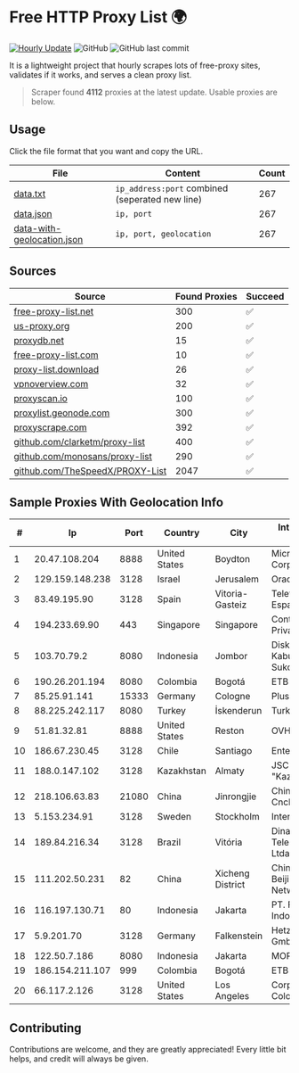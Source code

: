 
# Free HTTP Proxy List 🌍

[![Hourly Update](https://github.com/mertguvencli/http-proxy-list/actions/workflows/main.yml/badge.svg?branch=main)](https://github.com/mertguvencli/http-proxy-list/actions/workflows/main.yml)
![GitHub](https://img.shields.io/github/license/mertguvencli/http-proxy-list)
![GitHub last commit](https://img.shields.io/github/last-commit/mertguvencli/http-proxy-list)

It is a lightweight project that hourly scrapes lots of free-proxy sites, validates if it works, and serves a clean proxy list.


> Scraper found **4112** proxies at the latest update. Usable proxies are below.

## Usage

Click the file format that you want and copy the URL.


|File|Content|Count|
|----|-------|-----|
|[data.txt](https://raw.githubusercontent.com/mertguvencli/http-proxy-list/main/proxy-list/data.txt)|`ip_address:port` combined (seperated new line)|267|
|[data.json](https://raw.githubusercontent.com/mertguvencli/http-proxy-list/main/proxy-list/data.json)|`ip, port`|267|
|[data-with-geolocation.json](https://raw.githubusercontent.com/mertguvencli/http-proxy-list/main/proxy-list/data-with-geolocation.json)|`ip, port, geolocation`|267|

## Sources

|Source|Found Proxies|Succeed|
|------|-------------|-------|
|[free-proxy-list.net](https://free-proxy-list.net)|300|✅|
|[us-proxy.org](https://www.us-proxy.org)|200|✅|
|[proxydb.net](http://proxydb.net)|15|✅|
|[free-proxy-list.com](https://free-proxy-list.com/?page=&port=&type%5B%5D=http&type%5B%5D=https&up_time=0&search=Search)|10|✅|
|[proxy-list.download](https://www.proxy-list.download/HTTP)|26|✅|
|[vpnoverview.com](https://vpnoverview.com/privacy/anonymous-browsing/free-proxy-servers)|32|✅|
|[proxyscan.io](https://www.proxyscan.io)|100|✅|
|[proxylist.geonode.com](https://proxylist.geonode.com/api/proxy-list?limit=300&page=1&sort_by=lastChecked&sort_type=desc&protocols=http,https)|300|✅|
|[proxyscrape.com](https://api.proxyscrape.com/v2/?request=displayproxies&protocol=http&timeout=10000&country=all&ssl=all&anonymity=all)|392|✅|
|[github.com/clarketm/proxy-list](https://raw.githubusercontent.com/clarketm/proxy-list/master/proxy-list-raw.txt)|400|✅|
|[github.com/monosans/proxy-list](https://raw.githubusercontent.com/monosans/proxy-list/main/proxies/http.txt)|290|✅|
|[github.com/TheSpeedX/PROXY-List](https://raw.githubusercontent.com/TheSpeedX/PROXY-List/master/http.txt)|2047|✅|


## Sample Proxies With Geolocation Info

|#|Ip|Port|Country|City|Internet Service Provider|
|-|--|----|-------|----|-------------------------|
|1|20.47.108.204|8888|United States|Boydton|Microsoft Corporation|
|2|129.159.148.238|3128|Israel|Jerusalem|Oracle Corporation|
|3|83.49.195.90|3128|Spain|Vitoria-Gasteiz|Telefonica de Espana SAU|
|4|194.233.69.90|443|Singapore|Singapore|Contabo Asia Private Limited|
|5|103.70.79.2|8080|Indonesia|Jombor|Diskominfo Kabupaten Sukoharjo|
|6|190.26.201.194|8080|Colombia|Bogotá|ETB - Colombia|
|7|85.25.91.141|15333|Germany|Cologne|PlusServer GmbH|
|8|88.225.242.117|8080|Turkey|İskenderun|TurkTelecom|
|9|51.81.32.81|8888|United States|Reston|OVH SAS|
|10|186.67.230.45|3128|Chile|Santiago|Entel Chile S.A.|
|11|188.0.147.102|3128|Kazakhstan|Almaty|JSC "KazTransCom"|
|12|218.106.63.83|21080|China|Jinrongjie|China Unicom CncNet|
|13|5.153.234.91|3128|Sweden|Stockholm|Inter Connects Inc|
|14|189.84.216.34|3128|Brazil|Vitória|Dinamica Telecomunicacoes Ltda|
|15|111.202.50.231|82|China|Xicheng District|China Unicom Beijing Province Network|
|16|116.197.130.71|80|Indonesia|Jakarta|PT. Fiber Networks Indonesia|
|17|5.9.201.70|3128|Germany|Falkenstein|Hetzner Online GmbH|
|18|122.50.7.186|8080|Indonesia|Jakarta|MORATELINDONAP|
|19|186.154.211.107|999|Colombia|Bogotá|ETB - Colombia|
|20|66.117.2.126|3128|United States|Los Angeles|Corporate Colocation Inc|



## Contributing

Contributions are welcome, and they are greatly appreciated! Every
little bit helps, and credit will always be given.

